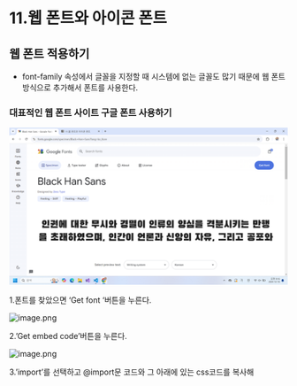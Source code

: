 # 11.웹 폰트와 아이콘 폰트

## 웹 폰트 적용하기

- font-family 속성에서 글꼴을 지정할 때 시스템에 없는 글꼴도 많기 때문에 웹 폰트 방식으로 추가해서 폰트를 사용한다.

### 대표적인 웹 폰트 사이트 구글 폰트 사용하기

![image.png](./img/스크린샷9)

1.폰트를 찾았으면 ‘Get font ‘버튼을 누른다.

![image.png](https://prod-files-secure.s3.us-west-2.amazonaws.com/b71c3dad-f980-4ed0-8708-034050be882c/9154e185-a7df-49e1-896f-202ebee2a46c/image.png)

2.’Get embed code’버튼을 누른다.

![image.png](https://prod-files-secure.s3.us-west-2.amazonaws.com/b71c3dad-f980-4ed0-8708-034050be882c/ea3488e5-4f40-4cfa-a69a-2999db83a2b9/image.png)

3.’import’를 선택하고 @import문 코드와 그 아래에 있는 css코드를 복사해 <style>태그 안에 넣어준다

### 코드

```html
<style>
    @import url('https://fonts.googleapis.com/css2?family=Black+Han+Sans&display=swap');
	  .black-han-sans-regular {
        font-family: "Black Han Sans", sans-serif;
        font-weight: 400;
        font-style: normal;
    }
</style>
```

## 아이콘 폰트 적용하기

- 다양한 아이콘을 웹 폰트를 사용하는 것처럼 간단하고 쉽게 사용하는 기술이다.
- 다양한 아이콘을 이미지 파일이 아니라 css를 적용하는 방식으로 간단하게 사용할 수 있다.

### cdnjs, font-awesome으로 아이콘 폰트 적용하기

![image.png](https://prod-files-secure.s3.us-west-2.amazonaws.com/b71c3dad-f980-4ed0-8708-034050be882c/aa22e256-bbed-450b-8e08-7e246eb547d0/image.png)

1.cdnjs사이트에서 font-awesome을 검색하고 ‘</>’를 눌러 코드를 복사한 뒤 html 파일의 head 태그 안에 붙여 넣는다.

![image.png](https://prod-files-secure.s3.us-west-2.amazonaws.com/b71c3dad-f980-4ed0-8708-034050be882c/3ee6014d-c955-4f5f-b73c-0c36afc4d502/image.png)

2.font-awesome사이트에서 원하는 아이콘 찾기

![image.png](https://prod-files-secure.s3.us-west-2.amazonaws.com/b71c3dad-f980-4ed0-8708-034050be882c/3c63fef9-b32c-4c10-83b6-2a1fff624a56/image.png)

3.코드를 복사하고 html 문서에 붙여 넣으면 된다.

### 코드

```html
<head>
    <meta charset="UTF-8">
    <meta name="viewport" content="width=device-width, initial-scale=1.0">
    <title>Document</title>
    <!--font-awesome라이브러리 주소-->
    <link rel="stylesheet" href="https://cdnjs.cloudflare.com/ajax/libs/font-awesome/6.7.1/css/all.min.css" integrity="sha512-5Hs3dF2AEPkpNAR7UiOHba+lRSJNeM2ECkwxUIxC1Q/FLycGTbNapWXB4tP889k5T5Ju8fs4b1P5z/iB4nMfSQ==" crossorigin="anonymous" referrerpolicy="no-referrer" />
</head>
<body>
		<i class="fa-brands fa-apple"></i>
    <i class="fa-brands fa-facebook"></i>
</body>
```
